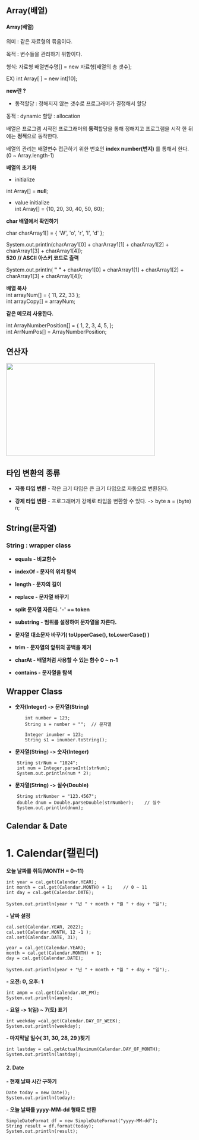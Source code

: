 ## Array(배열)


#### **Array(배열)**

의미 : 같은 자료형의 묶음이다.

목적 : 변수들을 관리하기 위함이다.

형식: 자료형 배열변수명[] = new 자료형[배열의 총 갯수];

EX) int Array[ ] = new int[10];


**new란 ?**

- 동적할당 : 정해지지 않는 갯수로 프로그래머가 결정해서 할당

동적 : dynamic 할당 : allocation

  

배열은 프로그램 시작전 프로그래머의 **동적**할당을 통해 정해지고 프로그램을 시작 한 뒤에는  **정적**으로 동작한다.

  

배열의 관리는 배열변수 접근하기 위한 번호인  **index number(번지)** 를 통해서 한다.(0 ~ Array.length-1)

  

**배열의 초기화**

- initialize

int Array[] =  **null**;

- value initialize  
int Array[] = {10, 20, 30, 40, 50, 60};


**char 배열에서 확인하기**

char charArray1[] = { 'W', 'o', 'r', 'l', 'd' };

  

System.out.println(charArray1[0] + charArray1[1] + charArray1[2] + charArray1[3] + charArray1[4]);  
**520 // ASCII 아스키 코드로 출력**

  

System.out.println(  **" "**  + charArray1[0] + charArray1[1] + charArray1[2] + charArray1[3] + charArray1[4]);


**배열 복사**  
int arrayNum[] = { 11, 22, 33 };  
int arrayCopy[] = arrayNum;

  

**같은 메모리 사용한다.**

int ArrayNumberPosition[] = { 1, 2, 3, 4, 5, };  
int ArrNumPos[] = ArrayNumberPosition;

## 연산자 
<img src ="https://blog.kakaocdn.net/dn/yzqJr/btrdeWYQGLw/uqxjBeYEY7wNoxjHFUtFP1/img.png" width="400" height="250">



## 타입 변환의 종류

- **자동 타입 변환** - 작은 크기 타입은 큰 크기 타입으로 자동으로 변환된다.

- **강제 타입 변환** - 프로그래머가 강제로 타입을 변환할 수 있다. -> byte a = (byte) n;



## String(문자열) 
###  **String : wrapper class** ###

- **equals - 비교함수**

- **indexOf - 문자의 위치 탐색**

- **length - 문자의 길이**

- **replace - 문자열 바꾸기**

- **split 문자열 자른다. '-' == token**

- **substring - 범위를 설정하여 문자열을 자른다.**

- **문자열 대소문자 바꾸기( toUpperCase(), toLowerCase() )**

- **trim - 문자열의 앞뒤의 공백을 제거**

- **charAt - 배열처럼 사용할 수 있는 함수 0 ~ n-1**

- **contains - 문자열을 탐색**


##  Wrapper Class


- **숫자(Integer) -> 문자열(String)**
```
       int number = 123; 
       String s = number + ""; 	// 문자열
        		
       Integer inumber = 123; 
       String s1 = inumber.toString();
```     
- **문자열(String) -> 숫자(Integer)**
```
    String strNum = "1024";
    int num = Integer.parseInt(strNum); 
    System.out.println(num * 2);
```

- **문자열(String) -> 실수(Double)**
```
    String strNumber = "123.4567";
    double dnum = Double.parseDouble(strNumber);	// 실수
    System.out.println(dnum);
```

##  Calendar & Date


#  **1. Calendar(캘린더)**

**오늘 날짜를 취득(MONTH = 0~11)**
```
int year = cal.get(Calendar.YEAR);
int month = cal.get(Calendar.MONTH) + 1;	// 0 ~ 11
int day = cal.get(Calendar.DATE);
		
System.out.println(year + "년 " + month + "월 " + day + "일");
```

**- 날짜 설정**
```
cal.set(Calendar.YEAR, 2022);
cal.set(Calendar.MONTH, 12 -1 );
cal.set(Calendar.DATE, 31);
		
year = cal.get(Calendar.YEAR);
month = cal.get(Calendar.MONTH) + 1;
day = cal.get(Calendar.DATE);
		
System.out.println(year + "년 " + month + "월 " + day + "일");.
```
  
**- 오전: 0, 오후: 1**
```
int ampm = cal.get(Calendar.AM_PM);
System.out.println(ampm);
```
**- 요일 -> 1(일) ~ 7(토) 표기**
```
int weekday =cal.get(Calendar.DAY_OF_WEEK);
System.out.println(weekday);
```

**- 마지막날 일수( 31, 30, 28, 29 )찾기**
```
int lastday = cal.getActualMaximum(Calendar.DAY_OF_MONTH);
System.out.println(lastday);
```
#### **2. Date**

**- 현재 날짜 시간 구하기**
```
Date today = new Date();
System.out.println(today);
```

**- 오늘 날짜를 yyyy-MM-dd 형태로 반환**
```
SimpleDateFormat df = new SimpleDateFormat("yyyy-MM-dd");
String result = df.format(today);
System.out.println(result);
```
